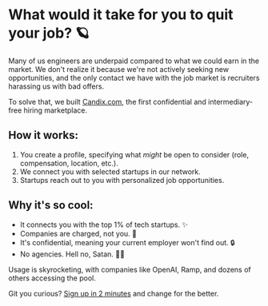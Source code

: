 # What would it take for you to quit your job? 🪐

Many of us engineers are underpaid compared to what we could earn in the market. We don't realize it because we're not actively seeking new opportunities, and the only contact we have with the job market is recruiters harassing us with bad offers.

To solve that, we built [Candix.com](https://candix.com/?utm_medium=social&utm_source=GitHub), the first confidential and intermediary-free hiring marketplace.

## How it works:
1. You create a profile, specifying what *might* be open to consider (role, compensation, location, etc.).
2. We connect you with selected startups in our network.
3. Startups reach out to you with personalized job opportunities.

## Why it's so cool:
- It connects you with the top 1% of tech startups. ✨
- Companies are charged, not you. 🎁
- It's confidential, meaning your current employer won't find out. 🔒
- No agencies. Hell no, Satan. 🙅‍♂️

Usage is skyrocketing, with companies like OpenAI, Ramp, and dozens of others accessing the pool.

Git you curious? [Sign up in 2 minutes](https://candix.com/?utm_medium=social&utm_source=GitHub) and change for the better.
